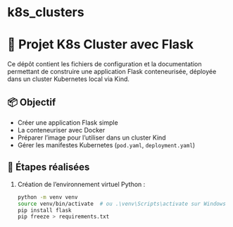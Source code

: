 # k8s_clusters
# 🚀 Projet K8s Cluster avec Flask

Ce dépôt contient les fichiers de configuration et la documentation permettant de construire une application Flask conteneurisée, déployée dans un cluster Kubernetes local via Kind.

## 📦 Objectif

- Créer une application Flask simple
- La conteneuriser avec Docker
- Préparer l’image pour l’utiliser dans un cluster Kind
- Gérer les manifestes Kubernetes (`pod.yaml`, `deployment.yaml`)

## 🧪 Étapes réalisées

1. Création de l’environnement virtuel Python :
   ```bash
   python -m venv venv
   source venv/bin/activate  # ou .\venv\Scripts\activate sur Windows
   pip install flask
   pip freeze > requirements.txt

